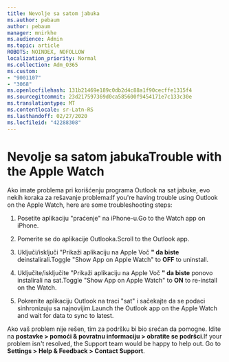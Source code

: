 ```yaml
---
title: Nevolje sa satom jabuka
ms.author: pebaum
author: pebaum
manager: mnirkhe
ms.audience: Admin
ms.topic: article
ROBOTS: NOINDEX, NOFOLLOW
localization_priority: Normal
ms.collection: Adm_O365
ms.custom:
- "9001107"
- "3068"
ms.openlocfilehash: 131b21469e189c0db2d4c88a1f90cecffe1315f4
ms.sourcegitcommit: 23d217597369d0ca585600f9454171e7c133c30e
ms.translationtype: MT
ms.contentlocale: sr-Latn-RS
ms.lasthandoff: 02/27/2020
ms.locfileid: "42288308"
---
```

# <a name="trouble-with-the-apple-watch"></a><span data-ttu-id="aa9ae-102">Nevolje sa satom jabuka</span><span class="sxs-lookup"><span data-stu-id="aa9ae-102">Trouble with the Apple Watch</span></span>

<span data-ttu-id="aa9ae-103">Ako imate problema pri korišćenju programa Outlook na sat jabuke, evo nekih koraka za rešavanje problema:</span><span class="sxs-lookup"><span data-stu-id="aa9ae-103">If you're having trouble using Outlook on the Apple Watch, here are some troubleshooting steps:</span></span> 

1. <span data-ttu-id="aa9ae-104">Posetite aplikaciju "praćenje" na iPhone-u.</span><span class="sxs-lookup"><span data-stu-id="aa9ae-104">Go to the Watch app on iPhone.</span></span>

2. <span data-ttu-id="aa9ae-105">Pomerite se do aplikacije Outlooka.</span><span class="sxs-lookup"><span data-stu-id="aa9ae-105">Scroll to the Outlook app.</span></span>

3. <span data-ttu-id="aa9ae-106">Uključi/isključi "Prikaži aplikaciju na Apple Voč **" da biste** deinstalirali.</span><span class="sxs-lookup"><span data-stu-id="aa9ae-106">Toggle "Show App on Apple Watch" to **OFF** to uninstall.</span></span>

4. <span data-ttu-id="aa9ae-107">Uključite/isključite "Prikaži aplikaciju na Apple Voč **" da biste** ponovo instalirali na sat.</span><span class="sxs-lookup"><span data-stu-id="aa9ae-107">Toggle "Show App on Apple Watch" to **ON** to re-install on the Watch.</span></span>

5. <span data-ttu-id="aa9ae-108">Pokrenite aplikaciju Outlook na traci "sat" i sačekajte da se podaci sinhronizuju sa najnovijim.</span><span class="sxs-lookup"><span data-stu-id="aa9ae-108">Launch the Outlook app on the Apple Watch and wait for data to sync to latest.</span></span> 

<span data-ttu-id="aa9ae-109">Ako vaš problem nije rešen, tim za podršku bi bio srećan da pomogne. Idite na **postavke > pomoći & povratnu informaciju > obratite se podršci**.</span><span class="sxs-lookup"><span data-stu-id="aa9ae-109">If your problem isn't resolved, the Support team would be happy to help out. Go to **Settings > Help & Feedback > Contact Support**.</span></span> 